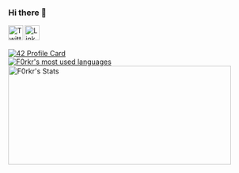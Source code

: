 ### Hi there 👋
<a href="https://www.twitter.com/f0rkr">
<img align="left" alt="Twitter"  width="30px" src="https://img.icons8.com/color/2x/twitter.png" />
</a>
<a href="https://www.linkedin.com/in/mashad/" target="_blank">
  <img align="left" alt="Linkedin" width="30px" src="https://img.icons8.com/color/2x/linkedin.png" />
</a>
<br /><br />

[![42 Profile Card](https://1337-readme.vercel.app/api/profile?cursus=42cursus&dark=true&login=mashad)](https://github.com/f0rkr)
<br />
<a href="https://github.com/f0rkr/">
  <img align="center" src="https://github-readme-stats.vercel.app/api/top-langs/?username=f0rkr&layout=compact&theme=synthwave" alt="F0rkr's most used languages" />
</a>
<a href="https://github.com/f0rkr/">
  <img align="center" height=200 width=450 src="https://github-readme-stats.vercel.app/api?username=f0rkr&show_icons=true&theme=synthwave&count_private=true&include_all_commits=true&hide=stars" alt="F0rkr's Stats" />
</a>

<!--
**f0rkr/f0rkr** is a ✨ _special_ ✨ repository because its `README.md` (this file) appears on your GitHub profile.

Here are some ideas to get you started:

- 🔭 I’m currently working on ...
- 🌱 I’m currently learning ...
- 👯 I’m looking to collaborate on ...
- 🤔 I’m looking for help with ...
- 💬 Ask me about ...
- 📫 How to reach me: ...
- 😄 Pronouns: ...
- ⚡ Fun fact: ...
-->
